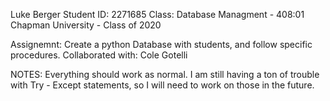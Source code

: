 Luke Berger
Student ID: 2271685
Class: Database Managment - 408:01
Chapman University - Class of 2020

Assignemnt: Create a python Database with students, and follow specific procedures.
Collaborated with: Cole Gotelli


NOTES: Everything should work as normal. I am still having a ton of trouble with Try - Except statements, so I will need to work on those in the future. 
